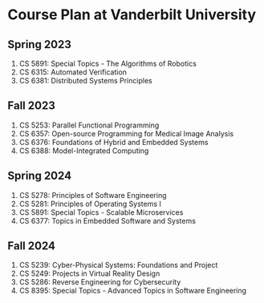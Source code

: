 # Course Plan at Vanderbilt University

## Spring 2023 
1. CS 5891: Special Topics - The Algorithms of Robotics
2. CS 6315: Automated Verification
3. CS 6381: Distributed Systems Principles

## Fall 2023 
1. CS 5253: Parallel Functional Programming
2. CS 6357: Open-source Programming for Medical Image Analysis
3. CS 6376: Foundations of Hybrid and Embedded Systems
4. CS 6388: Model-Integrated Computing

## Spring 2024 
1. CS 5278: Principles of Software Engineering
2. CS 5281: Principles of Operating Systems I
3. CS 5891: Special Topics - Scalable Microservices
4. CS 6377: Topics in Embedded Software and Systems

## Fall 2024
1. CS 5239: Cyber-Physical Systems: Foundations and Project
2. CS 5249: Projects in Virtual Reality Design
3. CS 5286: Reverse Engineering for Cybersecurity
4. CS 8395: Special Topics - Advanced Topics in Software Engineering
